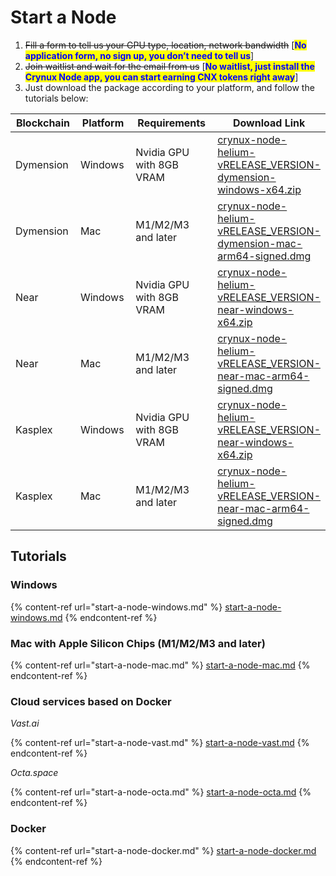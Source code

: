 # Start a Node

1. ~~Fill a form to tell us your GPU type, location, network bandwidth~~ \[<mark style="color:blue;">**No application form, no sign up, you don’t need to tell us**</mark>]
2. ~~Join waitlist and wait for the email from us~~ \[<mark style="color:blue;">**No waitlist, just install the Crynux Node app, you can start earning CNX tokens right away**</mark>]
3. Just download the package according to your platform, and follow the tutorials below:

<table>
    <thead>
        <tr>
            <th width="131">Blockchain</th>
            <th width="131">Platform</th>
            <th width="261">Requirements</th>
            <th data-type="content-ref">Download Link</th>
        </tr>
    </thead>
    <tbody>
        <tr>
            <td>Dymension</td>
            <td>Windows</td>
            <td>Nvidia GPU with 8GB VRAM</td>
            <td><a href="WINDOWS_DOWNLOAD_LINK_DYMENSION">crynux-node-helium-vRELEASE_VERSION-dymension-windows-x64.zip</a></td>
        </tr>
        <tr>
            <td>Dymension</td>
            <td>Mac</td>
            <td>M1/M2/M3 and later</td>
            <td><a href="MAC_LINK_DYMENSION">crynux-node-helium-vRELEASE_VERSION-dymension-mac-arm64-signed.dmg</a></td>
        </tr>
        <tr>
            <td>Near</td>
            <td>Windows</td>
            <td>Nvidia GPU with 8GB VRAM</td>
            <td><a href="WINDOWS_DOWNLOAD_LINK_NEAR">crynux-node-helium-vRELEASE_VERSION-near-windows-x64.zip</a></td>
        </tr>
        <tr>
            <td>Near</td>
            <td>Mac</td>
            <td>M1/M2/M3 and later</td>
            <td><a href="MAC_LINK_NEAR">crynux-node-helium-vRELEASE_VERSION-near-mac-arm64-signed.dmg</a></td>
        </tr>
        <tr>
            <td>Kasplex</td>
            <td>Windows</td>
            <td>Nvidia GPU with 8GB VRAM</td>
            <td><a href="WINDOWS_DOWNLOAD_LINK_KASPLEX">crynux-node-helium-vRELEASE_VERSION-near-windows-x64.zip</a></td>
        </tr>
        <tr>
            <td>Kasplex</td>
            <td>Mac</td>
            <td>M1/M2/M3 and later</td>
            <td><a href="MAC_LINK_KASPLEX">crynux-node-helium-vRELEASE_VERSION-near-mac-arm64-signed.dmg</a></td>
        </tr>
    </tbody>
</table>

## Tutorials

### Windows

{% content-ref url="start-a-node-windows.md" %}
[start-a-node-windows.md](start-a-node-windows.md)
{% endcontent-ref %}

### Mac with Apple Silicon Chips (M1/M2/M3 and later)

{% content-ref url="start-a-node-mac.md" %}
[start-a-node-mac.md](start-a-node-mac.md)
{% endcontent-ref %}

### Cloud services based on Docker

*Vast.ai*

{% content-ref url="start-a-node-vast.md" %}
[start-a-node-vast.md](start-a-node-vast.md)
{% endcontent-ref %}

*Octa.space*

{% content-ref url="start-a-node-octa.md" %}
[start-a-node-octa.md](start-a-node-octa.md)
{% endcontent-ref %}

### Docker

{% content-ref url="start-a-node-docker.md" %}
[start-a-node-docker.md](start-a-node-docker.md)
{% endcontent-ref %}
